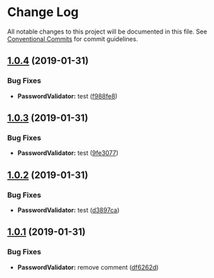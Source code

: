 # Change Log

All notable changes to this project will be documented in this file.
See [Conventional Commits](https://conventionalcommits.org) for commit guidelines.

## [1.0.4](https://github.com/vinicius33/test-lerna-private-registry/compare/v1.0.3...v1.0.4) (2019-01-31)


### Bug Fixes

* **PasswordValidator:** test ([f988fe8](https://github.com/vinicius33/test-lerna-private-registry/commit/f988fe8))





## [1.0.3](https://github.com/vinicius33/test-lerna-private-registry/compare/v1.0.2...v1.0.3) (2019-01-31)


### Bug Fixes

* **PasswordValidator:** test ([9fe3077](https://github.com/vinicius33/test-lerna-private-registry/commit/9fe3077))





## [1.0.2](https://github.com/vinicius33/test-lerna-private-registry/compare/v1.0.1...v1.0.2) (2019-01-31)


### Bug Fixes

* **PasswordValidator:** test ([d3897ca](https://github.com/vinicius33/test-lerna-private-registry/commit/d3897ca))





## [1.0.1](https://github.com/vinicius33/test-lerna-private-registry/compare/v0.0.9-alpha.0...v1.0.1) (2019-01-31)


### Bug Fixes

* **PasswordValidator:** remove comment ([df6262d](https://github.com/vinicius33/test-lerna-private-registry/commit/df6262d))

